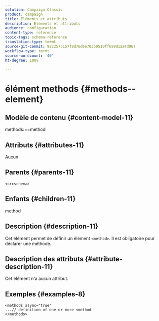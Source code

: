 ```yaml
---
solution: Campaign Classic
product: campaign
title: Eléments et attributs
description: Eléments et attributs
audience: configuration
content-type: reference
topic-tags: schema-reference
translation-type: tm+mt
source-git-commit: 922257b157f8d76d6e703b0510ff689d1aa4d067
workflow-type: tm+mt
source-wordcount: '40'
ht-degree: 100%

---
```



# élément methods {#methods--element}

## Modèle de contenu {#content-model-11}

methods:==method

## Attributs {#attributes-11}

Aucun

## Parents {#parents-11}

`<srcschema>`

## Enfants {#children-11}

method

## Description {#description-11}

Cet élément permet de définir un élément `<method>`. Il est obligatoire pour déclarer une méthode.

## Description des attributs {#attribute-description-11}

Cet élément n&#39;a aucun attribut.

## Exemples       {#examples-8}

```
<methods async="true"
...// definition of one or more <method
</methods>
```
